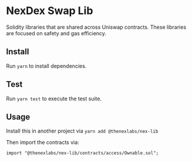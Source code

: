 # NexDex Swap Lib


Solidity libraries that are shared across Uniswap contracts. These libraries are focused on safety and gas efficiency.

## Install

Run `yarn` to install dependencies.

## Test

Run `yarn test` to execute the test suite.

## Usage

Install this in another project via `yarn add @thenexlabs/nex-lib`

Then import the contracts via:

```solidity
import "@thenexlabs/nex-lib/contracts/access/Ownable.sol";
```
